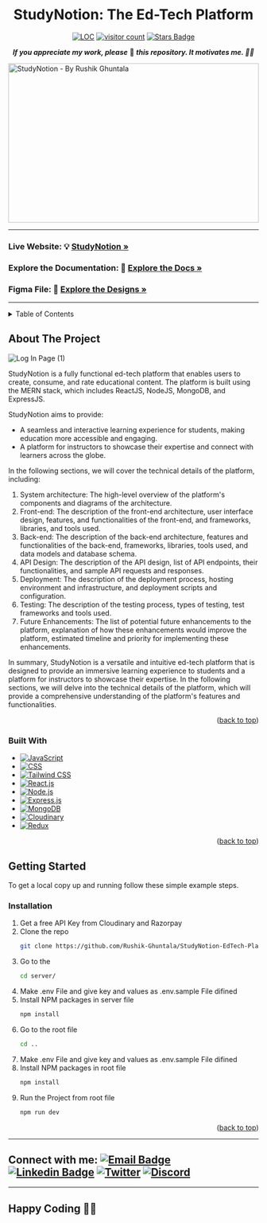 <a name="readme-top"></a>
<div align="center">
<h1>StudyNotion: The Ed-Tech Platform</h1>

<a href="https://github.com/Rushik-Ghuntala/StudyNotion-EdTech-Platform"><img src="https://sloc.xyz/github/Rushik-Ghuntala/StudyNotion-EdTech-Platform" alt="LOC"/></a>
<a href="https://github.com/Rushik-Ghuntala/StudyNotion-EdTech-Platform"><img src="https://visitor-badge.laobi.icu/badge?page_id=Rushik-Ghuntala.StudyNotion-EdTech-Platform" alt="visitor count"/></a>
<a href="https://github.com/Rushik-Ghuntala/StudyNotion-EdTech-Platform/stargazers"><img src="https://img.shields.io/github/stars/Rushik-Ghuntala/StudyNotion-EdTech-Platform" alt="Stars Badge"/></a>
<!-- 
<a href="https://github.com/Rushik-Ghuntala/StudyNotion-EdTech-Platform/network/members"><img src="https://img.shields.io/github/forks/Rushik-Ghuntala/StudyNotion-EdTech-Platform" alt="Forks Badge"/></a>
<a href="https://github.com/Rushik-Ghuntala/StudyNotion-EdTech-Platform/graphs/contributors"><img alt="GitHub contributors" src="https://img.shields.io/github/contributors/Rushik-Ghuntala/StudyNotion-EdTech-Platform?color=2b9348"></a>
-->

<b><i>If you appreciate my work, please</i></b> 🌟 <b><i>this repository. It motivates me. 🚀🚀</i></b>

</div>

<img src="https://socialify.git.ci/Rushik-Ghuntala/StudyNotion-EdTech-Platform/image?description=1&descriptionEditable=StudyNotion%20is%20a%20fully%20functional%20ed-tech%20platform%20that%20enables%20users%20to%20create,%20consume,%20and%20rate%20educational%20content.&font=Raleway&forks=1&language=1&owner=1&pattern=Circuit%20Board&stargazers=1&theme=Light" alt="StudyNotion - By Rushik Ghuntala" width="100%" height="320" align="center" />

<!--
<img src="https://github.com/Rushik-Ghuntala/NEW2/assets/97880269/bd68268d-399a-463e-acb3-1f3c31cf98a1" alt="Home Page"  style="margin: auto; width: 50%;"  />
-->

<!-- This repository contains all the Data Structures and Algorithms concepts and their implementation in several ways, programming questions and Interview questions. The main aim of this repository is to help students who are learning Data Structures and Algorithms or preparing for an interview. This contains questions from popular coding platforms including [LeetCode](https://leetcode.com/), [HackerRank](https://www.hackerrank.com/), [Codechef](https://www.codechef.com/), [GeeksforGeeks](https://practice.geeksforgeeks.org/explore/), and many more. 

If you're practising on the coding platforms mentioned above, also if you want to contribute those then you can add the questions in this repository.
-->
<hr>

### Live Website: 💡 <a href="https://studynotion-rushik-ghuntala.vercel.app/" target="_blank"><strong>StudyNotion »</strong></a> 

### Explore the Documentation: 📝 <a href="https://docs.google.com/document/d/1EGAhe3zHebl7BXTI8RGuNj9f7xQzbcV86h-xoEdxcYk/edit#heading=h.gjdgxs" target="_blank"><strong>Explore the Docs »</strong></a>

### Figma File: 💄 <a href="https://www.figma.com/design/Mikd0FjHKAofUlWQSi70nf/StudyNotion_shared?node-id=0-1&t=X2SJmjjqzckb6J7t-0" target="_blank"><strong>Explore the Designs »</strong></a>


<!-- [ url: "https://studynotion-rushik-ghuntala.vercel.app" ] -->
<hr>

<!-- TABLE OF CONTENTS -->
<details>
  <summary>Table of Contents</summary>
  <ol>
    <li>
      <a href="#about-the-project">About The Project</a>
      <ul>
        <li><a href="#built-with">Built With</a></li>
      </ul>
    </li>
    <li>
      <a href="#getting-started">Getting Started</a>
      <ul>
        <li><a href="#installation">Installation</a></li>
      </ul>
    </li>
    <li><a href="#contact">Contact</a></li>
  </ol>
</details>

<!-- ABOUT THE PROJECT -->
## About The Project

![Log In Page (1)](https://github.com/Rushik-Ghuntala/StudyNotion-EdTech-Platform/assets/97880269/291f8ffa-42f9-4cd7-b9e9-7afbc978927f)


StudyNotion is a fully functional ed-tech platform that enables users to create, consume, and rate educational content. The platform is built using the MERN stack, which includes ReactJS, NodeJS, MongoDB, and ExpressJS.

StudyNotion aims to provide:
- A seamless and interactive learning experience for students, making education more accessible and engaging.
- A platform for instructors to showcase their expertise and connect with learners across the globe.

In the following sections, we will cover the technical details of the platform, including:
1. System architecture: The high-level overview of the platform's components and diagrams of the architecture.
2. Front-end: The description of the front-end architecture, user interface design, features, and functionalities of the front-end, and frameworks, libraries, and tools used.
3. Back-end: The description of the back-end architecture, features and functionalities of the back-end, frameworks, libraries, tools used, and data models and database schema.
4. API Design: The description of the API design, list of API endpoints, their functionalities, and sample API requests and responses.
5. Deployment: The description of the deployment process, hosting environment and infrastructure, and deployment scripts and configuration.
6. Testing: The description of the testing process, types of testing, test frameworks and tools used.
7. Future Enhancements: The list of potential future enhancements to the platform, explanation of how these enhancements would improve the platform, estimated timeline and priority for implementing these enhancements.

In summary, StudyNotion is a versatile and intuitive ed-tech platform that is designed to provide an immersive learning experience to students and a platform for instructors to showcase their expertise. In the following sections, we will delve into the technical details of the platform, which will provide a comprehensive understanding of the platform's features and functionalities.

<p align="right">(<a href="#readme-top">back to top</a>)</p>

### Built With

* [![JavaScript][JavaScript]][JavaScript-url]
* [![CSS][CSS]][CSS-url]
* [![Tailwind CSS][Tailwind CSS]][Tailwind-url]
* [![React.js][React.js]][React-url]
* [![Node.js][Node.js]][Node-url]
* [![Express.js][Express.js]][Express-url]
* [![MongoDB][MongoDB]][MongoDB-url]
* [![Cloudinary][Cloudinary]][Cloudinary-url]
* [![Redux][Redux]][Redux-url]


<p align="right">(<a href="#readme-top">back to top</a>)</p>

<!-- GETTING STARTED -->
## Getting Started

To get a local copy up and running follow these simple example steps.

### Installation

1. Get a free API Key from Cloudinary and Razorpay
2. Clone the repo
   ```sh
   git clone https://github.com/Rushik-Ghuntala/StudyNotion-EdTech-Platform.git
   ```
3. Go to the
   ```sh
   cd server/
   ```
4. Make .env File and give key and values as .env.sample File difined
5. Install NPM packages in server file
   ```sh
   npm install
   ```
6. Go to the root file
   ```sh
   cd ..
   ```
7. Make .env File and give key and values as .env.sample File difined
8. Install NPM packages in root file
   ```sh
   npm install
   ```
9. Run the Project from root file
   ```sh
   npm run dev
   ```


<p align="right">(<a href="#readme-top">back to top</a>)</p>
<hr>

## Connect with me: [![Email Badge](https://img.shields.io/badge/-Email-c14438?style=flat-square&logo=Gmail&logoColor=white&link=mailto:pranaygupta.aec@gmail.com)](mailto:rushisoni2003@gmail.com) [![Linkedin Badge](https://img.shields.io/badge/-LinkedIn-blue?style=flat-square&logo=Linkedin&logoColor=white&link=https://www.linkedin.com/in/thepranaygupta/)](https://linkedin.com/in/rushik-ghuntala-4a165222a/) [![Twitter](https://img.shields.io/badge/Twitter-1DA1F2?style=flat-square&logo=twitter&logoColor=white)](https://x.com/Rushik_Soni_) [![Discord](https://img.shields.io/badge/-Discord-7289DA?style=flat-square&logo=discord&logoColor=white)](https://discordapp.com/users/901117080533889054)

<hr>

## Happy Coding 👨‍💻




[JavaScript]: https://img.shields.io/badge/JavaScript-F7DF1E?style=for-the-badge&logo=javascript&logoColor=black
[JavaScript-url]: https://developer.mozilla.org/en-US/docs/Web/JavaScript
[CSS]: https://img.shields.io/badge/CSS-1572B6?style=for-the-badge&logo=css3&logoColor=white
[CSS-url]: https://developer.mozilla.org/en-US/docs/Web/CSS
[Tailwind CSS]: https://img.shields.io/badge/Tailwind_CSS-38B2AC?style=for-the-badge&logo=tailwind-css&logoColor=white
[Tailwind-url]: https://tailwindcss.com/
[React.js]: https://img.shields.io/badge/React-20232A?style=for-the-badge&logo=react&logoColor=61DAFB
[React-url]: https://reactjs.org/
[Node.js]: https://img.shields.io/badge/Node.js-339933?style=for-the-badge&logo=nodedotjs&logoColor=white
[Node-url]: https://nodejs.org/
[Express.js]: https://img.shields.io/badge/Express.js-000000?style=for-the-badge&logo=express&logoColor=white
[Express-url]: https://expressjs.com/
[MongoDB]: https://img.shields.io/badge/MongoDB-47A248?style=for-the-badge&logo=mongodb&logoColor=white
[MongoDB-url]: https://www.mongodb.com/
[Cloudinary]: https://img.shields.io/badge/Cloudinary-3448C5?style=for-the-badge&logo=cloudinary&logoColor=white
[Cloudinary-url]: https://cloudinary.com/
[Redux Toolkit]: https://img.shields.io/badge/Redux_Toolkit-764ABC?style=for-the-badge&logo=redux&logoColor=white
[Redux-Toolkit-url]: https://redux-toolkit.js.org/
[Redux]: https://img.shields.io/badge/Redux-764ABC?style=for-the-badge&logo=redux&logoColor=white
[Redux-url]: https://redux.js.org/
